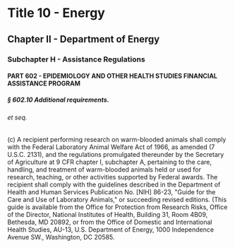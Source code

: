 
# Title 10 - Energy
## Chapter II - Department of Energy
### Subchapter H - Assistance Regulations
#### PART 602 - EPIDEMIOLOGY AND OTHER HEALTH STUDIES FINANCIAL ASSISTANCE PROGRAM
##### § 602.10 Additional requirements.
###### et seq.

(c) A recipient performing research on warm-blooded animals shall comply with the Federal Laboratory Animal Welfare Act of 1966, as amended (7 U.S.C. 2131), and the regulations promulgated thereunder by the Secretary of Agriculture at 9 CFR chapter I, subchapter A, pertaining to the care, handling, and treatment of warm-blooded animals held or used for research, teaching, or other activities supported by Federal awards. The recipient shall comply with the guidelines described in the Department of Health and Human Services Publication No. [NIH] 86-23, "Guide for the Care and Use of Laboratory Animals," or succeeding revised editions. (This guide is available from the Office for Protection from Research Risks, Office of the Director, National Institutes of Health, Building 31, Room 4B09, Bethesda, MD 20892, or from the Office of Domestic and International Health Studies, AU-13, U.S. Department of Energy, 1000 Independence Avenue SW., Washington, DC 20585.

